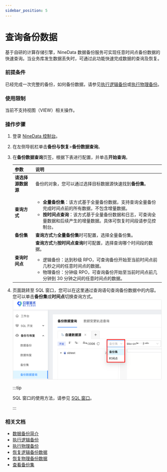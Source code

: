 ```yaml
---
sidebar_position: 5
---
```


# 查询备份数据

基于自研的计算存储引擎，NineData 数据备份服务可实现任意时间点备份数据的快速查询。当业务库发生数据丢失时，可通过此功能快速完成数据的查询及恢复。

### 前提条件

已经完成一次完整的备份，如何备份数据，请参见[执行逻辑备份](backup/logical_backup.md)或[执行物理备份](backup/physical_backup.md)。

### 使用限制

当前不支持视图（VIEW）相关操作。

### 操作步骤

1. 登录 [NineData 控制台](https://console.9z.cloud)。

2. 在左侧导航栏单击**备份与恢复**>**备份数据查询**。

3. 在**备份数据查询**页签，根据下表进行配置，并单击**开始查询**。

   | 参数               | 说明                                                         |
   | ------------------ | ------------------------------------------------------------ |
   | **请选择源数据源** | 备份的对象，您可以通过选择目标数据源快速找到**备份集**。     |
   | **查询方式**       | <ul><li>**全量备份集**：该方式基于全量备份数据，支持查询全量备份完成时间点前的所有数据，不包含增量数据。</li><li>**按时间点查询**：该方式基于全量备份数据和日志，可查询全量数据和后续产生的增量数据。具体可恢复时间段请参见控制台。</li></ul> |
   | **备份集**         | **查询方式**为**全量备份集**时可配置，选择全量备份集。       |
   | **查询时间点**     | **查询方式**为**按时间点查询**时可配置，选择查询哪个时间段的数据。<ul><li>逻辑备份：达到秒级 RPO，可查询备份开始至当前时间点前几秒之间的任意时间点的数据。</li><li>物理备份：分钟级 RPO，可查询备份开始至当前时间点前几分钟到 30 分钟之间的任意时间点的数据。</li></ul> |

4. 页面跳转至 SQL 窗口，您可以在这里通过查询语句查询备份数据中的内容。您可以单击**备份集**或**时间点**切换查询方式。![data_query](./image/data_query.png)

   :::tip
   
   SQL 窗口的使用方法，请参见 [SQL 窗口](../sqldev/sql_console.md)。
   
   :::

### 相关文档

- [数据备份简介](intro_back.md)
- [执行逻辑备份](backup/logical_backup.md)
- [执行物理备份](backup/physical_backup.md)
- [恢复逻辑备份数据](restore/restore_logical_backup.md)
- [恢复物理备份数据](restore/restore_physical_backup.md)
- [查看备份集](view_backup_sets.md)
